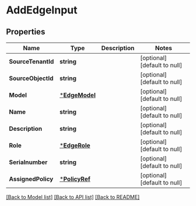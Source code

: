 # AddEdgeInput

## Properties
Name | Type | Description | Notes
------------ | ------------- | ------------- | -------------
**SourceTenantId** | **string** |  | [optional] [default to null]
**SourceObjectId** | **string** |  | [optional] [default to null]
**Model** | [***EdgeModel**](EdgeModel.md) |  | [optional] [default to null]
**Name** | **string** |  | [optional] [default to null]
**Description** | **string** |  | [optional] [default to null]
**Role** | [***EdgeRole**](EdgeRole.md) |  | [optional] [default to null]
**Serialnumber** | **string** |  | [optional] [default to null]
**AssignedPolicy** | [***PolicyRef**](PolicyRef.md) |  | [optional] [default to null]

[[Back to Model list]](../README.md#documentation-for-models) [[Back to API list]](../README.md#documentation-for-api-endpoints) [[Back to README]](../README.md)

